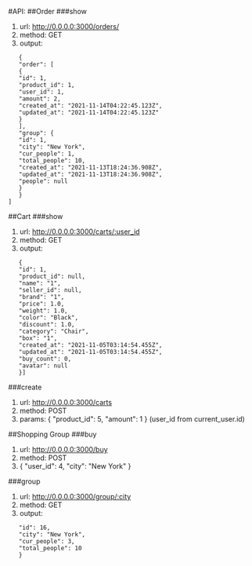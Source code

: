 #API:
##Order
###show
1. url: http://0.0.0.0:3000/orders/
2. method: GET
3. output: 
~~~[
   {
   "order": [
   {
   "id": 1,
   "product_id": 1,
   "user_id": 1,
   "amount": 2,
   "created_at": "2021-11-14T04:22:45.123Z",
   "updated_at": "2021-11-14T04:22:45.123Z"
   }
   ],
   "group": {
   "id": 1,
   "city": "New York",
   "cur_people": 1,
   "total_people": 10,
   "created_at": "2021-11-13T18:24:36.908Z",
   "updated_at": "2021-11-13T18:24:36.908Z",
   "people": null
   }
   }
]
~~~
##Cart
###show
1. url: http://0.0.0.0:3000/carts/:user_id
2. method: GET
3. output:
~~~[
   {
   "id": 1,
   "product_id": null,
   "name": "1",
   "seller_id": null,
   "brand": "1",
   "price": 1.0,
   "weight": 1.0,
   "color": "Black",
   "discount": 1.0,
   "category": "Chair",
   "box": "1",
   "created_at": "2021-11-05T03:14:54.455Z",
   "updated_at": "2021-11-05T03:14:54.455Z",
   "buy_count": 0,
   "avatar": null
   }]
~~~
###create
1. url: http://0.0.0.0:3000/carts
2. method: POST
3. params: {
   "product_id": 5,
   "amount": 1
   }
(user_id from current_user.id)



##Shopping Group
###buy
1. url: http://0.0.0.0:3000/buy
2. method: POST
3. {
   "user_id": 4,
   "city": "New York"
   }

###group
1. url: http://0.0.0.0:3000/group/:city
2. method: GET
3. output: 
~~~{
   "id": 16,
   "city": "New York",
   "cur_people": 3,
   "total_people": 10
   }
~~~